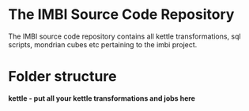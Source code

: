 # The IMBI Source Code Repository #

The IMBI source code repository contains all kettle transformations, sql scripts, mondrian cubes etc pertaining to the imbi project.


# Folder structure #

**kettle - put all your kettle transformations and jobs here**